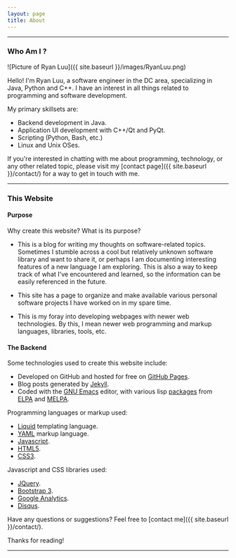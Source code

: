 ```yaml
---
layout: page
title: About
---
```


<hr />

### Who Am I ?

![Picture of Ryan Luu]({{ site.baseurl }}/images/RyanLuu.png)

Hello!  I'm Ryan Luu, a software engineer in the DC area, specializing in Java, Python and C++.  I have an interest in all things related to programming and software development.

My primary skillsets are:

- Backend development in Java.
- Application UI development with C++/Qt and PyQt.
- Scripting (Python, Bash, etc.)
- Linux and Unix OSes.

If you're interested in chatting with me about programming, technology, or any other related topic, please visit my
[contact page]({{ site.baseurl }}/contact/) for a way to get in touch with me.

<hr />

### This Website

#### Purpose

Why create this website?  What is its purpose?

- This is a blog for writing my thoughts on software-related topics.  Sometimes I stumble across a cool but relatively unknown software library and want to share it, or perhaps I am documenting interesting features of a new language I am exploring.  This is also a way to keep track of what I've encountered and learned, so the information can be easily referenced in the future.

- This site has a page to organize and make available various personal software projects I have worked on in my spare time.

- This is my foray into developing webpages with newer web technologies.  By this, I mean newer web programming and markup languages, libraries, tools, etc.


#### The Backend

Some technologies used to create this website include:

- Developed on GitHub and hosted for free on [GitHub Pages](https://pages.github.com).
- Blog posts generated by [Jekyll](http://jekyllrb.com).
- Coded with the [GNU Emacs](http://www.gnu.org/software/emacs/) editor, with various lisp [packages](https://www.gnu.org/software/emacs/manual/html_node/emacs/Packages.html) from [ELPA](https://elpa.gnu.org/) and [MELPA](http://melpa.org/).

Programming languages or markup used:

- [Liquid](http://liquidmarkup.org/) templating language.
- [YAML](http://yaml.org/) markup language.
- [Javascript](http://www.w3schools.com/js/).
- [HTML5](http://www.w3schools.com/html/html5_intro.asp).
- [CSS3](http://www.w3schools.com/css/css3_intro.asp).

Javascript and CSS libraries used:

- [JQuery](http://jquery.com/).
- [Bootstrap 3](http://getbootstrap.com/).
- [Google Analytics](http://www.google.com/analytics/).
- [Disqus](https://disqus.com/).

Have any questions or suggestions?  Feel free to [contact me]({{ site.baseurl }}/contact/).

Thanks for reading!

<hr />

